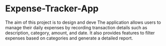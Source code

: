 # Expense-Tracker-App
The aim of this project is to design and deve The application allows users to manage their daily expenses by recording transaction details such as description, category, amount, and date. It also provides features to filter expenses based on categories and generate a detailed report. 
